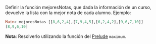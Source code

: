 Definir la función mejoresNotas, que dada la información de un curso, devuelve la lista con la mejor nota de cada alumno. Ejemplo:

```Haskell
Main> mejoresNotas [[8,6,2,4],[7,9,4,5],[6,2,4,2],[9,6,7,10]]
[8,9,6,10]
```

**Nota**: Resolverlo utilizando la función del [Prelude](https://hackage.haskell.org/package/base/docs/Prelude.html) `maximum`.